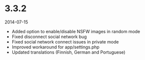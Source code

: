 # 3.3.2

2014-07-15

- Added option to enable/disable NSFW images in random mode
- Fixed disconnect social network bug
- Fixed social network connect issues in private mode
- Improved workaround for app/settings.php
- Updated translations (Finnish, German and Portuguese)
